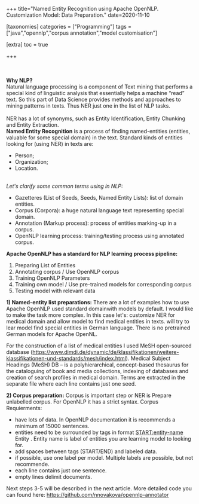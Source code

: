 +++
title="Named Entity Recognition using Apache OpenNLP. Customization Model: Data Preparation."
date=2020-11-10

[taxonomies]
categories = ["Programming"]
tags = ["java","opennlp","corpus annotation","model customisation"]

[extra]
toc = true

+++

<br><br><b>Why NLP?</b><br>
 Natural language processing is a component of Text mining that performs a special kind of linguistic analysis that essentially helps a machine
“read” text. So this part of Data Science provides methods and approaches to mining patterns in texts.
Thus NER just one in the list of NLP tasks.<br><br>
NER has a lot of synonyms, such as Entity Identification, Entity Chunking and Entity Extraction. 
<br>
<b>Named Entity Recognition</b> is a process of finding named-entities (entities, valuable for some special domain) in the text.
Standard kinds of entities looking for (using NER) in texts are:
- Person;
- Organization;
- Location.
<br>
<i>Let's clarify some common terms using in NLP:</i><br>

* Gazetteres (List of Seeds, Seeds, Named Entity Lists): list of domain entities. 
* Corpus (Corpora): a huge natural language text representing special domain.
* Annotation (Markup process): process of entities marking-up in a corpus.
* OpenNLP learning process: training/testing process using annotated corpus.

<b>Apache OpenNLP has a standard for NLP learning process pipeline:</b>
1) Preparing List of Entities
2) Annotating corpus / Use OpenNLP corpus
3) Training OpenNLP Parameters
4) Training own model / Use pre-trained models for corresponding corpus
5) Testing model with relevant data

<b>1) Named-entity list preparations:</b>
There are a lot of examples how to use Apache OpenNLP used standard domainwith models by default. I would like to make the task more complex. In this case let's:
customize NER for medical domain and allow model to find medical entities in texts.
will try to lear model find special entities in German language. There is no pretrained German models for Apache OpenNL.

For the construction of a list of medical entities  I used MeSH open-sourced database (https://www.dimdi.de/dynamic/de/klassifikationen/weitere-klassifikationen-und-standards/mesh/index.html).
Medical Subject Headings (MeSH) DB – is a polyhierarchical, concept-based thesaurus for the cataloguing of book and media collections, indexing of databases and creation of search profiles in medical domain.
Terms are extracted in the separate file where each line contains just one seed.

<b>2) Corpus preparation:</b>
Corpus  is important step or NER is Prepare unlabelled corpus. For OpenNLP it has a strict syntax. 
Corpus Requierments:
- have lots of data. In OpenNLP documentation it is recommends a minimum of 15000 sentences.
- entities need to be surrounded by tags in format <START:entity-name> Entity <END>.  Entity name is label of entities you are learning model to looking for.
- add spaces between tags (START/END) and labeled data.
- if possible, use one label per model. Multiple labels are possible, but not recommende.
- each line contains just one sentence. 
- empty lines delimit documents.  

Next steps 3-5 will be described in the next article.
More detailed code you can found here: https://github.com/nnovakova/opennlp-annotator







